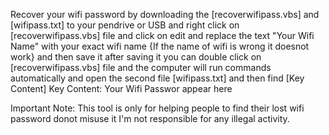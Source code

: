 Recover your wifi password by downloading the [recoverwifipass.vbs] and [wifipass.txt] to your pendrive or USB and right click on [recoverwifipass.vbs] file 
and click on edit and replace the text "Your Wifi Name" with your exact wifi name {If the name of wifi is wrong it doesnot work} and 
then save it after saving it you can double click on [recoverwifipass.vbs] file and the computer will run commands automatically and
 open the second file [wifipass.txt] and then find [Key Content] Key Content: Your Wifi Passwor appear here

Important Note: This tool is only for helping people to find their lost wifi password donot misuse it I'm not responsible for any illegal activity.
